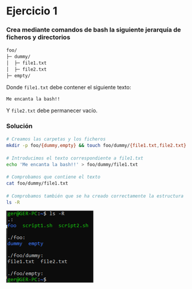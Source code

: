 # Ejercicio 1

### Crea mediante comandos de bash la siguiente jerarquía de ficheros y directorios

```bash
foo/
├─ dummy/
│  ├─ file1.txt
│  ├─ file2.txt
├─ empty/
```

Donde `file1.txt` debe contener el siguiente texto:

```bash
Me encanta la bash!!
```

Y `file2.txt` debe permanecer vacío.

### Solución

```bash
# Creamos las carpetas y los ficheros
mkdir -p foo/{dummy,empty} && touch foo/dummy/{file1.txt,file2.txt}

# Introducimos el texto correspondiente a file1.txt
echo 'Me encanta la bash!!' > foo/dummy/file1.txt

# Comprobamos que contiene el texto
cat foo/dummy/file1.txt

# Comprobamos también que se ha creado correctamente la estructura
ls -R
```

![Estructura Archivos Correcta](../Images/Estructura_Archivos_Correcta.png)
